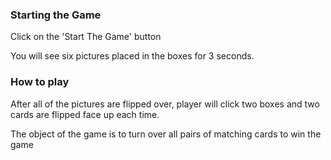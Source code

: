 
### Starting the Game
Click on the  'Start The Game' button

You will see  six pictures placed in the boxes for 3 seconds.


### How to play 
After all of the pictures are flipped over, player will click two boxes and two cards are flipped face up each time.



The object of the game is to turn over all pairs of matching cards to win the game